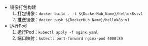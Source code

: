 - 镜像打包构建
    1. 打包镜像：`docker build . -t ${DockerHub_Name}/hellok8s:v1`
    2. 推送镜像：`docker push ${DockerHub_Name}/hellok8s:v1`
- 运行Pod
    1. 运行Pod：`kubectl apply -f nginx.yaml`
    2. 端口映射：`kubectl port-forward nginx-pod 4000:80`

